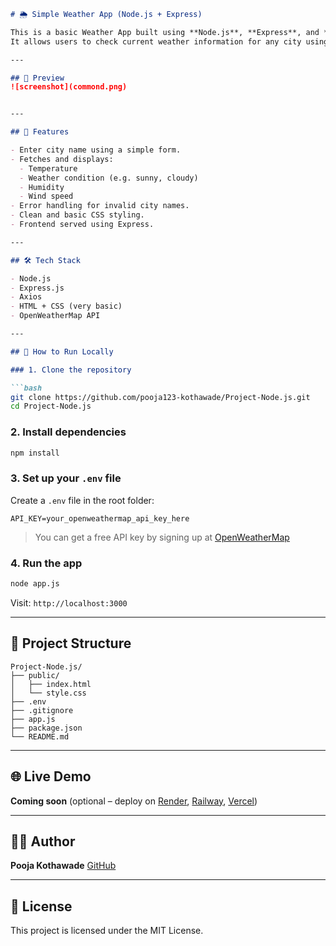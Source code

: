 

````markdown
# 🌦️ Simple Weather App (Node.js + Express)

This is a basic Weather App built using **Node.js**, **Express**, and **Axios**.  
It allows users to check current weather information for any city using the **OpenWeatherMap API**.

---

## 📸 Preview
![screenshot](commond.png) 


---

## 🔧 Features

- Enter city name using a simple form.
- Fetches and displays:
  - Temperature
  - Weather condition (e.g. sunny, cloudy)
  - Humidity
  - Wind speed
- Error handling for invalid city names.
- Clean and basic CSS styling.
- Frontend served using Express.

---

## 🛠️ Tech Stack

- Node.js
- Express.js
- Axios
- HTML + CSS (very basic)
- OpenWeatherMap API

---

## 🚀 How to Run Locally

### 1. Clone the repository

```bash
git clone https://github.com/pooja123-kothawade/Project-Node.js.git
cd Project-Node.js
````

### 2. Install dependencies

```bash
npm install
```

### 3. Set up your `.env` file

Create a `.env` file in the root folder:

```env
API_KEY=your_openweathermap_api_key_here
```

> You can get a free API key by signing up at [OpenWeatherMap](https://openweathermap.org/api)

### 4. Run the app

```bash
node app.js
```

Visit: `http://localhost:3000`

---

## 📁 Project Structure

```
Project-Node.js/
├── public/
│   ├── index.html
│   └── style.css
├── .env
├── .gitignore
├── app.js
├── package.json
└── README.md
```

---

## 🌐 Live Demo

**Coming soon** (optional – deploy on [Render](https://render.com/), [Railway](https://railway.app/), [Vercel](https://vercel.com/))

---

## 👩‍💻 Author

**Pooja Kothawade**
[GitHub](https://github.com/pooja123-kothawade)

---

## 📜 License

This project is licensed under the MIT License.

```








